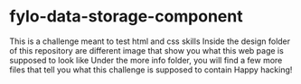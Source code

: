 # fylo-data-storage-component
This is a challenge meant to test html and css skills
Inside the design folder of this repository are different image that show you what this web page is supposed to look like
Under the more info folder, you will find a few more files that tell you what this challenge is supposed to contain
Happy hacking!
